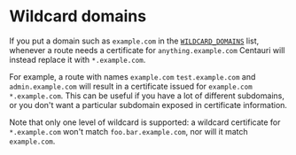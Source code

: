 # Wildcard domains

If you put a domain such as `example.com` in the [`WILDCARD_DOMAINS`](setup.md#wildcard_domains) list,
whenever a route needs a certificate for `anything.example.com` Centauri will
instead replace it with `*.example.com`.

For example, a route with names `example.com` `test.example.com` and
`admin.example.com` will result in a certificate issued for
`example.com *.example.com`. This can be useful if you have a lot of
different subdomains, or you don't want a particular subdomain exposed
in certificate information.

Note that only one level of wildcard is supported: a wildcard certificate
for `*.example.com` won't match `foo.bar.example.com`, nor will it match
`example.com`.